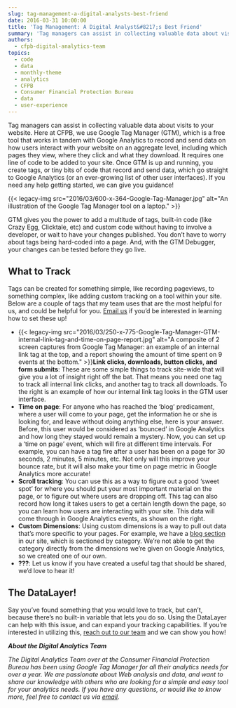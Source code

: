 ```yaml
---
slug: tag-management-a-digital-analysts-best-friend
date: 2016-03-31 10:00:00
title: 'Tag Management: A Digital Analyst&#8217;s Best Friend'
summary: 'Tag managers can assist in collecting valuable data about visits to your website. Here at CFPB, we use Google Tag Manager (GTM), which is a free tool that works in tandem with Google Analytics to record and send data on how users interact with your website on an aggregate level, including which pages they view, where they'
authors:
  - cfpb-digital-analytics-team
topics:
  - code
  - data
  - monthly-theme
  - analytics
  - CFPB
  - Consumer Financial Protection Bureau
  - data
  - user-experience
---
```


Tag managers can assist in collecting valuable data about visits to your website. Here at CFPB, we use Google Tag Manager (GTM), which is a free tool that works in tandem with Google Analytics to record and send data on how users interact with your website on an aggregate level, including which pages they view, where they click and what they download. It requires one line of code to be added to your site. Once GTM is up and running, you create tags, or tiny bits of code that record and send data, which go straight to Google Analytics (or an ever-growing list of other user interfaces). If you need any help getting started, we can give you guidance!

{{< legacy-img src="2016/03/600-x-364-Google-Tag-Manager.jpg" alt="An illustration of the Google Tag Manager tool on a laptop." >}}

GTM gives you the power to add a multitude of tags, built-in code (like Crazy Egg, Clicktale, etc) and custom code without having to involve a developer, or wait to have your changes published. You don&#8217;t have to worry about tags being hard-coded into a page. And, with the GTM Debugger, your changes can be tested before they go live.

## What to Track

Tags can be created for something simple, like recording pageviews, to something complex, like adding custom tracking on a tool within your site. Below are a couple of tags that my team uses that are the most helpful for us, and could be helpful for you. [Email us](mailto:_DL_CFPB%20Digitalanalytics%20<_DL_CFPBDigitalanalytics@cfpb.gov>?subject=GTM%20Blog%20-%20What%20to%20track) if you’d be interested in learning how to set these up!

  * {{< legacy-img src="2016/03/250-x-775-Google-Tag-Manager-GTM-internal-link-tag-and-time-on-page-report.jpg" alt="A composite of 2 screen captures from Google Tag Manager: an example of an internal link tag at the top, and a report showing the amount of time spent on 9 events at the bottom." >}}**Link clicks, downloads, button clicks, and form submits**: These are some simple things to track site-wide that will give you a lot of insight right off the bat. That means you need one tag to track all internal link clicks, and another tag to track all downloads. To the right is an example of how our internal link tag looks in the GTM user interface.
  * **Time on page**: For anyone who has reached the ‘blog’ predicament, where a user will come to your page, get the information he or she is looking for, and leave without doing anything else, here is your answer. Before, this user would be considered as ‘bounced’ in Google Analytics and how long they stayed would remain a mystery. Now, you can set up a ‘time on page’ event, which will fire at different time intervals. For example, you can have a tag fire after a user has been on a page for 30 seconds, 2 minutes, 5 minutes, etc. Not only will this improve your bounce rate, but it will also make your time on page metric in Google Analytics more accurate!
  * **Scroll tracking**: You can use this as a way to figure out a good ‘sweet spot’ for where you should put your most important material on the page, or to figure out where users are dropping off. This tag can also record how long it takes users to get a certain length down the page, so you can learn how users are interacting with your site. This data will come through in Google Analytics events, as shown on the right.
  * **Custom Dimensions**: Using custom dimensions is a way to pull out data that’s more specific to your pages. For example, we have a [blog section](http://www.consumerfinance.gov/blog/) in our site, which is sectioned by category. We’re not able to get the category directly from the dimensions we’re given on Google Analytics, so we created one of our own.
  * **???**: Let us know if you have created a useful tag that should be shared, we’d love to hear it!

## The DataLayer!

Say you’ve found something that you would love to track, but can’t, because there’s no built-in variable that lets you do so. Using the DataLayer can help with this issue, and can expand your tracking capabilities. If you’re interested in utilizing this, [reach out to our team](mailto:_DL_CFPB%20Digitalanalytics%20<_DL_CFPBDigitalanalytics@cfpb.gov>?subject=GTM%20Blog%20-%20The%20DataLayer) and we can show you how!

**_About the Digital Analytics Team_**
  
 _The Digital Analytics Team over at the Consumer Financial Protection Bureau has been using Google Tag Manager for all their analytics needs for over a year. We are passionate about Web analysis and data, and want to share our knowledge with others who are looking for a simple and easy tool for your analytics needs. If you have any questions, or would like to know more, feel free to contact us via [email](mailto:_DL_CFPBDigitalanalytics@cfpb.gov)._